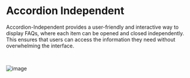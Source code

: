 # Accordion Independent

Accordion-Independent provides a user-friendly and interactive way to display FAQs, where each item can be opened and closed independently. This ensures that users can access the information they need without overwhelming the interface.

<br>

![image](https://github.com/azlibdar/accordion-independent/assets/121456353/8368bf2d-22b6-4e11-8eeb-9003e2bb8922)
